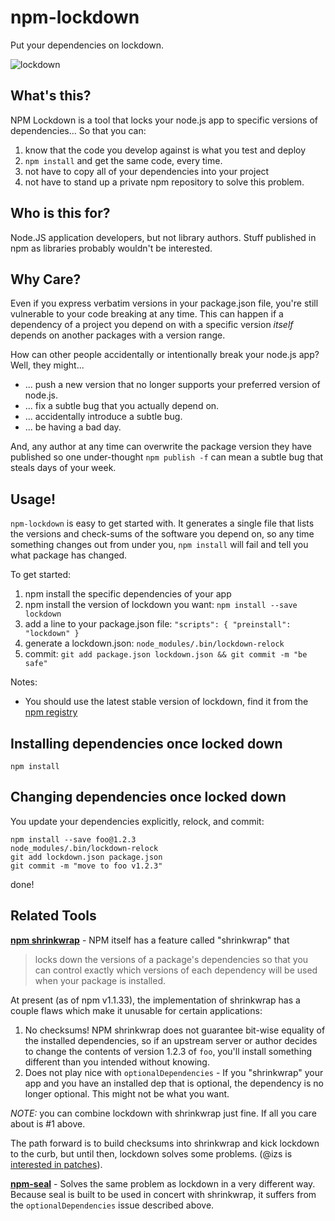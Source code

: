 # npm-lockdown

Put your dependencies on lockdown.

![lockdown](https://github.com/lloyd/npm-lockdown/raw/master/npm-lockdown.png)

## What's this?

NPM Lockdown is a tool that locks your node.js app to
specific versions of dependencies... So that you can:

  1. know that the code you develop against is what you test and deploy
  2. `npm install` and get the same code, every time.
  3. not have to copy all of your dependencies into your project
  4. not have to stand up a private npm repository to solve this problem.

## Who is this for?

Node.JS application developers, but not library authors.  Stuff published
in npm as libraries probably wouldn't be interested.

## Why Care?

Even if you express verbatim versions in your package.json file, you're still
vulnerable to your code breaking at any time.  This can happen if a dependency
of a project you depend on with a specific version *itself* depends on another
packages with a version range.

How can other people accidentally or intentionally break your node.js app?
Well, they might...

  * ... push a new version that no longer supports your preferred version of node.js.
  * ... fix a subtle bug that you actually depend on.
  * ... accidentally introduce a subtle bug.
  * ... be having a bad day.

And, any author at any time can overwrite the package version they have published
so one under-thought `npm publish -f` can mean a subtle bug that steals days
of your week.

## Usage!

`npm-lockdown` is easy to get started with.  It generates a single file that lists
the versions and check-sums of the software you depend on, so any time something
changes out from under you, `npm install` will fail and tell you what package has
changed.

To get started:

  1. npm install the specific dependencies of your app
  2. npm install the version of lockdown you want: `npm install --save lockdown`
  3. add a line to your package.json file: `"scripts": { "preinstall": "lockdown" }`
  4. generate a lockdown.json: `node_modules/.bin/lockdown-relock`
  5. commit: `git add package.json lockdown.json && git commit -m "be safe"`

Notes:

  * You should use the latest stable version of lockdown, find it from the [npm registry](https://npmjs.org/package/lockdown)

## Installing dependencies once locked down

    npm install

## Changing dependencies once locked down

You update your dependencies explicitly, relock, and commit:

    npm install --save foo@1.2.3
    node_modules/.bin/lockdown-relock
    git add lockdown.json package.json
    git commit -m "move to foo v1.2.3"

done!

## Related Tools

**[npm shrinkwrap][]** - NPM itself has a feature called "shrinkwrap" that

> locks down the versions of a package's dependencies so that you can control exactly which
> versions of each dependency will be used when your package is installed.

At present (as of npm v1.1.33), the implementation of shrinkwrap has a couple flaws
which make it unusable for certain applications:

  1. No checksums!  NPM shrinkwrap does not guarantee bit-wise equality of the installed
     dependencies, so if an upstream server or author decides to change the contents of
     version 1.2.3 of `foo`, you'll install something different than you intended without
     knowing.
  2. Does not play nice with `optionalDependencies` - If you "shrinkwrap" your app and you
     have an installed dep that is optional, the dependency is no longer optional.  This might
     not be what you want.

  [npm shrinkwrap]: https://npmjs.org/doc/shrinkwrap.html

*NOTE:* you can combine lockdown with shrinkwrap just fine.  If all you care about is #1 above.

The path forward is to build checksums into shrinkwrap and kick lockdown to the curb, but until
then, lockdown solves some problems.  (@izs is [interested in patches][]).

  [interested in patches]: https://twitter.com/izs/status/234330784931143682

**[npm-seal][]** - Solves the same problem as lockdown in a very different way.  Because seal
is built to be used in concert with shrinkwrap, it suffers from the `optionalDependencies` issue
described above.

  [npm-seal]: https://github.com/zaach/npm-seal
